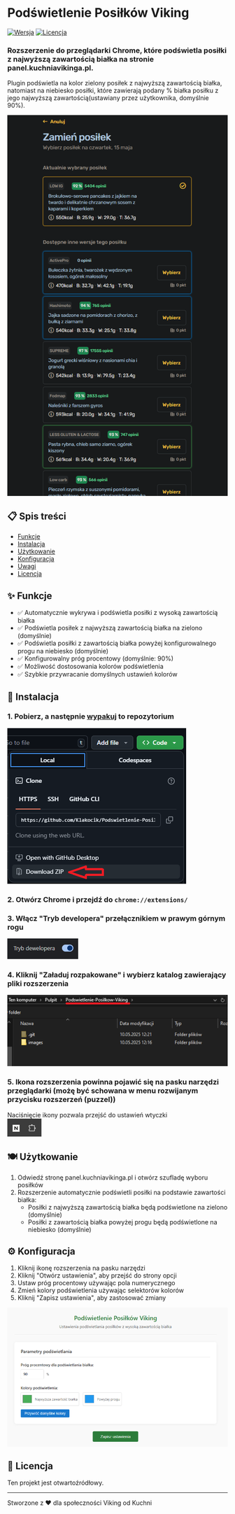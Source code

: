 # Podświetlenie Posiłków Viking

[![Wersja](https://img.shields.io/badge/Wersja-1.0-brightgreen)](#) [![Licencja](https://img.shields.io/badge/Licencja-Open%20Source-blue)](#)

### Rozszerzenie do przeglądarki Chrome, które podświetla posiłki z najwyższą zawartością białka na stronie panel.kuchniavikinga.pl.

Plugin podświetla na kolor zielony posiłek z najwyższą zawartością białka, natomiast na niebiesko posiłki, które zawierają podany % białka posiłku z jego najwyższą zawartością(ustawiany przez użytkownika, domyślnie 90%).

![Przykład działania](images/example.png)

## 📋 Spis treści

- [Funkcje](#-funkcje)
- [Instalacja](#-instalacja)
- [Użytkowanie](#-użytkowanie)
- [Konfiguracja](#-konfiguracja)
- [Uwagi](#-uwagi)
- [Licencja](#-licencja)

## ✨ Funkcje

- ✅ Automatycznie wykrywa i podświetla posiłki z wysoką zawartością białka
- ✅ Podświetla posiłek z najwyższą zawartością białka na zielono (domyślnie)
- ✅ Podświetla posiłki z zawartością białka powyżej konfigurowalnego progu na niebiesko (domyślnie)
- ✅ Konfigurowalny próg procentowy (domyślnie: 90%)
- ✅ Możliwość dostosowania kolorów podświetlenia
- ✅ Szybkie przywracanie domyślnych ustawień kolorów

## 🚀 Instalacja

### 1. Pobierz, a następnie <ins>wypakuj</ins> to repozytorium  
![Przycisk pobrania](images/download.png)  
### 2. Otwórz Chrome i przejdź do `chrome://extensions/`  
### 3. Włącz "Tryb developera" przełącznikiem w prawym górnym rogu  
![Tryb developera](images/dev.png)  
### 4. Kliknij "Załaduj rozpakowane" i wybierz katalog zawierający pliki rozszerzenia  
![Wybór odpowiedniego katalogu](images/catalog.png)  
### 5. Ikona rozszerzenia powinna pojawić się na pasku narzędzi przeglądarki (możę być schowana w menu rozwijanym przycisku rozszerzeń (puzzel))  
Naciśnięcie ikony pozwala przejść do ustawień wtyczki  
![Ikona dodatku](images/extension.png)  

## 🍽️ Użytkowanie

1. Odwiedź stronę panel.kuchniavikinga.pl i otwórz szufladę wyboru posiłków
2. Rozszerzenie automatycznie podświetli posiłki na podstawie zawartości białka:
   - Posiłki z najwyższą zawartością białka będą podświetlone na zielono (domyślnie)
   - Posiłki z zawartością białka powyżej progu będą podświetlone na niebiesko (domyślnie)

## ⚙️ Konfiguracja

1. Kliknij ikonę rozszerzenia na pasku narzędzi
2. Kliknij "Otwórz ustawienia", aby przejść do strony opcji
3. Ustaw próg procentowy używając pola numerycznego
4. Zmień kolory podświetlenia używając selektorów kolorów
5. Kliknij "Zapisz ustawienia", aby zastosować zmiany

![Strona ustawień](images/settings.png)



## 📄 Licencja

Ten projekt jest otwartoźródłowy.

---

Stworzone z ❤️ dla społeczności Viking od Kuchni